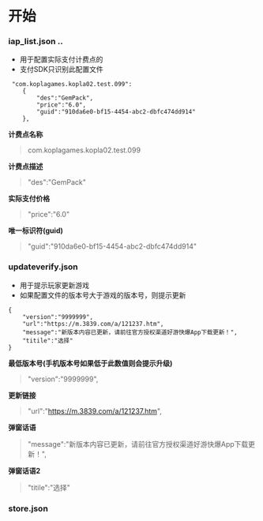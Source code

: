 # 开始

### iap_list.json ..

* 用于配置实际支付计费点的
* 支付SDK只识别此配置文件

```
 "com.koplagames.kopla02.test.099":
    {
        "des":"GemPack",
        "price":"6.0",
        "guid":"910da6e0-bf15-4454-abc2-dbfc474dd914"
    },
```

**计费点名称**

> com.koplagames.kopla02.test.099

**计费点描述**

> "des":"GemPack"

**实际支付价格**

> "price":"6.0"

**唯一标识符(guid)**

> "guid":"910da6e0-bf15-4454-abc2-dbfc474dd914"



### updateverify.json

* 用于提示玩家更新游戏
* 如果配置文件的版本号大于游戏的版本号，则提示更新

```
{
    "version":"9999999",
    "url":"https://m.3839.com/a/121237.htm",
    "message":"新版本内容已更新，请前往官方授权渠道好游快爆App下载更新！",
    "titile":"选择"
}
```

**最低版本号(手机版本号如果低于此数值则会提示升级)**

> "version":"9999999",

**更新链接**

> "url":"https://m.3839.com/a/121237.htm",

**弹窗话语**

> "message":"新版本内容已更新，请前往官方授权渠道好游快爆App下载更新！",

**弹窗话语2**

>"titile":"选择"



### store.json












